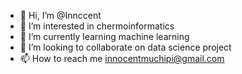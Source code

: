 - 👋 Hi, I’m @Innccent
- 👀 I’m interested in chermoinformatics
- 🌱 I’m currently learning machine learning
- 💞️ I’m looking to collaborate on data science project
- 📫 How to reach me innocentmuchipi@gmail.com

<!---
Innccent/Innccent is a ✨ special ✨ repository because its `README.md` (this file) appears on your GitHub profile.
You can click the Preview link to take a look at your changes.
--->
